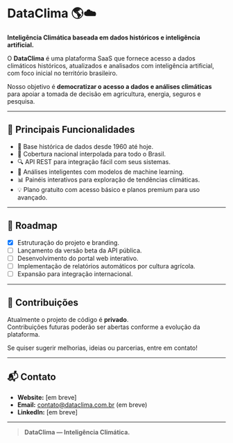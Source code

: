 # DataClima 🌎☁️

**Inteligência Climática baseada em dados históricos e inteligência artificial.**

O **DataClima** é uma plataforma SaaS que fornece acesso a dados climáticos históricos, atualizados e analisados com inteligência artificial, com foco inicial no território brasileiro.

Nosso objetivo é **democratizar o acesso a dados e análises climáticas** para apoiar a tomada de decisão em agricultura, energia, seguros e pesquisa.

---

## 🚀 Principais Funcionalidades

- 📅 Base histórica de dados desde 1960 até hoje.
- 📍 Cobertura nacional interpolada para todo o Brasil.
- 🔍 API REST para integração fácil com seus sistemas.
- 🤖 Análises inteligentes com modelos de machine learning.
- 📊 Painéis interativos para exploração de tendências climáticas.
- 💡 Plano gratuito com acesso básico e planos premium para uso avançado.

---

## 🎯 Roadmap

- [x] Estruturação do projeto e branding.
- [ ] Lançamento da versão beta da API pública.
- [ ] Desenvolvimento do portal web interativo.
- [ ] Implementação de relatórios automáticos por cultura agrícola.
- [ ] Expansão para integração internacional.

---

## 🤝 Contribuições

Atualmente o projeto de código é **privado**.  
Contribuições futuras poderão ser abertas conforme a evolução da plataforma.

Se quiser sugerir melhorias, ideias ou parcerias, entre em contato!

---

## 📬 Contato

- **Website:** [em breve]
- **Email:** contato@dataclima.com.br (em breve)
- **LinkedIn:** [em breve]

---

> **DataClima — Inteligência Climática.**
